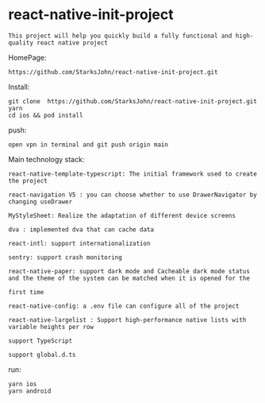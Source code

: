 # react-native-init-project

    This project will help you quickly build a fully functional and high-quality react native project

HomePage:

    https://github.com/StarksJohn/react-native-init-project.git

Install:

    git clone  https://github.com/StarksJohn/react-native-init-project.git
    yarn
    cd ios && pod install

push:

    open vpn in terminal and git push origin main

Main technology stack:

    react-native-template-typescript: The initial framework used to create the project

    react-navigation V5 : you can choose whether to use DrawerNavigator by changing useDrawer

    MyStyleSheet: Realize the adaptation of different device screens

    dva : implemented dva that can cache data

    react-intl: support internationalization

    sentry: support crash monitoring

    react-native-paper: support dark mode and Cacheable dark mode status and the theme of the system can be matched when it is opened for the 

    first time

    react-native-config: a .env file can configure all of the project

    react-native-largelist : Support high-performance native lists with variable heights per row

    support TypeScript

    support global.d.ts

run:

    yarn ios
    yarn android



    



